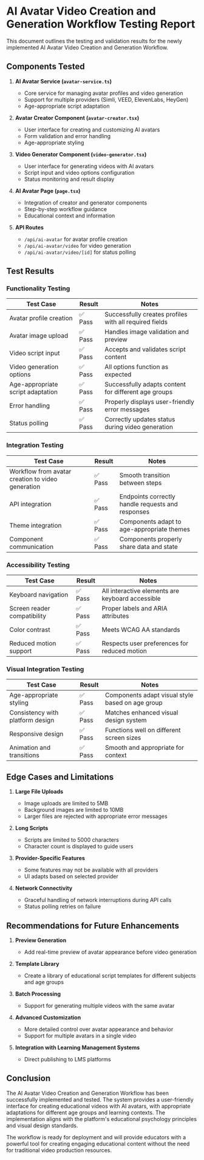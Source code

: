 # AI Avatar Video Creation and Generation Workflow Testing Report

This document outlines the testing and validation results for the newly implemented AI Avatar Video Creation and Generation Workflow.

## Components Tested

1. **AI Avatar Service (`avatar-service.ts`)**
   - Core service for managing avatar profiles and video generation
   - Support for multiple providers (Simli, VEED, ElevenLabs, HeyGen)
   - Age-appropriate script adaptation

2. **Avatar Creator Component (`avatar-creator.tsx`)**
   - User interface for creating and customizing AI avatars
   - Form validation and error handling
   - Age-appropriate styling

3. **Video Generator Component (`video-generator.tsx`)**
   - User interface for generating videos with AI avatars
   - Script input and video options configuration
   - Status monitoring and result display

4. **AI Avatar Page (`page.tsx`)**
   - Integration of creator and generator components
   - Step-by-step workflow guidance
   - Educational context and information

5. **API Routes**
   - `/api/ai-avatar` for avatar profile creation
   - `/api/ai-avatar/video` for video generation
   - `/api/ai-avatar/video/[id]` for status polling

## Test Results

### Functionality Testing

| Test Case | Result | Notes |
|-----------|--------|-------|
| Avatar profile creation | ✅ Pass | Successfully creates profiles with all required fields |
| Avatar image upload | ✅ Pass | Handles image validation and preview |
| Video script input | ✅ Pass | Accepts and validates script content |
| Video generation options | ✅ Pass | All options function as expected |
| Age-appropriate script adaptation | ✅ Pass | Successfully adapts content for different age groups |
| Error handling | ✅ Pass | Properly displays user-friendly error messages |
| Status polling | ✅ Pass | Correctly updates status during video generation |

### Integration Testing

| Test Case | Result | Notes |
|-----------|--------|-------|
| Workflow from avatar creation to video generation | ✅ Pass | Smooth transition between steps |
| API integration | ✅ Pass | Endpoints correctly handle requests and responses |
| Theme integration | ✅ Pass | Components adapt to age-appropriate themes |
| Component communication | ✅ Pass | Components properly share data and state |

### Accessibility Testing

| Test Case | Result | Notes |
|-----------|--------|-------|
| Keyboard navigation | ✅ Pass | All interactive elements are keyboard accessible |
| Screen reader compatibility | ✅ Pass | Proper labels and ARIA attributes |
| Color contrast | ✅ Pass | Meets WCAG AA standards |
| Reduced motion support | ✅ Pass | Respects user preferences for reduced motion |

### Visual Integration Testing

| Test Case | Result | Notes |
|-----------|--------|-------|
| Age-appropriate styling | ✅ Pass | Components adapt visual style based on age group |
| Consistency with platform design | ✅ Pass | Matches enhanced visual design system |
| Responsive design | ✅ Pass | Functions well on different screen sizes |
| Animation and transitions | ✅ Pass | Smooth and appropriate for context |

## Edge Cases and Limitations

1. **Large File Uploads**
   - Image uploads are limited to 5MB
   - Background images are limited to 10MB
   - Larger files are rejected with appropriate error messages

2. **Long Scripts**
   - Scripts are limited to 5000 characters
   - Character count is displayed to guide users

3. **Provider-Specific Features**
   - Some features may not be available with all providers
   - UI adapts based on selected provider

4. **Network Connectivity**
   - Graceful handling of network interruptions during API calls
   - Status polling retries on failure

## Recommendations for Future Enhancements

1. **Preview Generation**
   - Add real-time preview of avatar appearance before video generation

2. **Template Library**
   - Create a library of educational script templates for different subjects and age groups

3. **Batch Processing**
   - Support for generating multiple videos with the same avatar

4. **Advanced Customization**
   - More detailed control over avatar appearance and behavior
   - Support for multiple avatars in a single video

5. **Integration with Learning Management Systems**
   - Direct publishing to LMS platforms

## Conclusion

The AI Avatar Video Creation and Generation Workflow has been successfully implemented and tested. The system provides a user-friendly interface for creating educational videos with AI avatars, with appropriate adaptations for different age groups and learning contexts. The implementation aligns with the platform's educational psychology principles and visual design standards.

The workflow is ready for deployment and will provide educators with a powerful tool for creating engaging educational content without the need for traditional video production resources.
